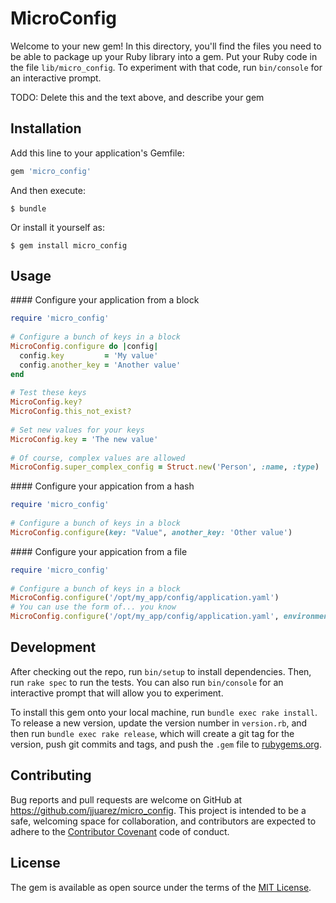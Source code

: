 # MicroConfig

Welcome to your new gem! In this directory, you'll find the files you need to be able to package up your Ruby library into a gem. Put your Ruby code in the file `lib/micro_config`. To experiment with that code, run `bin/console` for an interactive prompt.

TODO: Delete this and the text above, and describe your gem

## Installation

Add this line to your application's Gemfile:

```ruby
gem 'micro_config'
```

And then execute:

    $ bundle

Or install it yourself as:

    $ gem install micro_config

## Usage

#### Configure your application from a block
```ruby
require 'micro_config'
	
# Configure a bunch of keys in a block
MicroConfig.configure do |config|
  config.key         = 'My value'
  config.another_key = 'Another value'
end
	
# Test these keys
MicroConfig.key?
MicroConfig.this_not_exist?
	
# Set new values for your keys
MicroConfig.key = 'The new value'
	
# Of course, complex values are allowed
MicroConfig.super_complex_config = Struct.new('Person', :name, :type) 
```

#### Configure your appication from a hash
```ruby
require 'micro_config'
	
# Configure a bunch of keys in a block
MicroConfig.configure(key: "Value", another_key: 'Other value')
```
#### Configure your appication from a file
```ruby
require 'micro_config'
	
# Configure a bunch of keys in a block
MicroConfig.configure('/opt/my_app/config/application.yaml')
# You can use the form of... you know
MicroConfig.configure('/opt/my_app/config/application.yaml', environment: :production)
```
## Development

After checking out the repo, run `bin/setup` to install dependencies. Then, run `rake spec` to run the tests. You can also run `bin/console` for an interactive prompt that will allow you to experiment.

To install this gem onto your local machine, run `bundle exec rake install`. To release a new version, update the version number in `version.rb`, and then run `bundle exec rake release`, which will create a git tag for the version, push git commits and tags, and push the `.gem` file to [rubygems.org](https://rubygems.org).

## Contributing

Bug reports and pull requests are welcome on GitHub at https://github.com/jjuarez/micro_config. This project is intended to be a safe, welcoming space for collaboration, and contributors are expected to adhere to the [Contributor Covenant](http://contributor-covenant.org) code of conduct.


## License

The gem is available as open source under the terms of the [MIT License](http://opensource.org/licenses/MIT).

